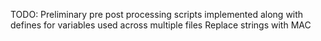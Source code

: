 TODO:
Preliminary pre post processing scripts implemented along with defines for variables used across multiple files
Replace strings with MAC
